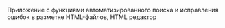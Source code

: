 Приложение с функциями автоматизированного поиска и исправления ошибок в разметке HTML-файлов, HTML редактор

